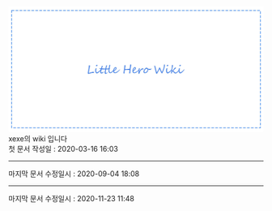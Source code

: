 ![Alt text](../images/main.jpg "Little Hero Wiki")
xexe의 wiki 입니다   
첫 문서 작성일 : 2020-03-16 16:03

***
   마지막 문서 수정일시 : 2020-09-04 18:08
***
   마지막 문서 수정일시 : 2020-11-23 11:48